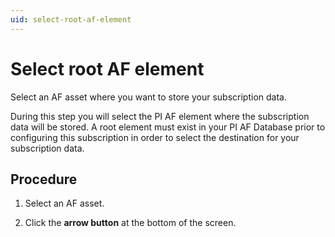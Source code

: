 ```yaml
---
uid: select-root-af-element
---
```


# Select root AF element

Select an AF asset where you want to store your subscription data.

During this step you will select the PI AF element where the subscription data will be stored. A root element must exist in your PI AF Database prior to configuring this subscription in order to select the destination for your subscription data.

## Procedure

1. Select an AF asset.

1. Click the **arrow button** at the bottom of the screen.
